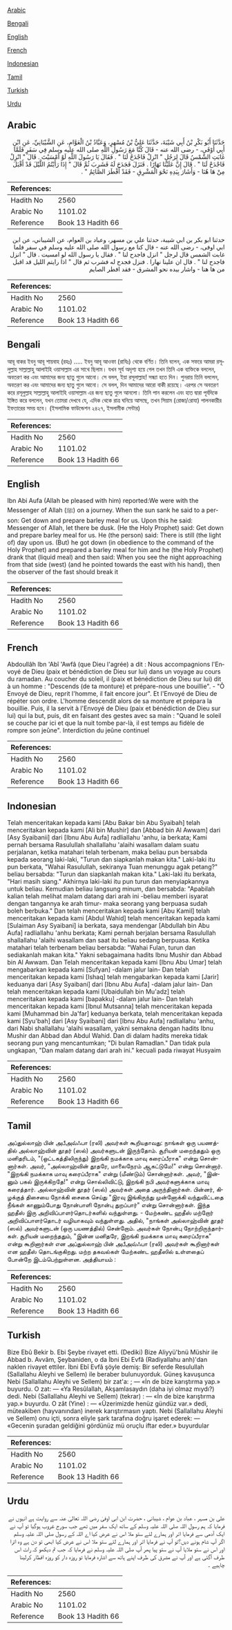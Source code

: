 [Arabic](#arabic)

[Bengali](#bengali)

[English](#english)

[French](#french)

[Indonesian](#indonesian)

[Tamil](#tamil)

[Turkish](#turkish)

[Urdu](#urdu)

## Arabic


<div dir="rtl" lang="ar" style={{fontSize:'larger',backgroundColor:'#f8f9fa',padding:20}}>
حَدَّثَنَا أَبُو بَكْرِ بْنُ أَبِي شَيْبَةَ، حَدَّثَنَا عَلِيُّ بْنُ مُسْهِرٍ، وَعَبَّادُ بْنُ الْعَوَّامِ، عَنِ الشَّيْبَانِيِّ، عَنِ ابْنِ أَبِي أَوْفَى، - رضى الله عنه - قَالَ كُنَّا مَعَ رَسُولِ اللَّهِ صلى الله عليه وسلم فِي سَفَرٍ فَلَمَّا غَابَتِ الشَّمْسُ قَالَ لِرَجُلٍ ‏"‏ انْزِلْ فَاجْدَحْ لَنَا ‏"‏ ‏.‏ فَقَالَ يَا رَسُولَ اللَّهِ لَوْ أَمْسَيْتَ ‏.‏ قَالَ ‏"‏ انْزِلْ فَاجْدَحْ لَنَا ‏"‏ ‏.‏ قَالَ إِنَّ عَلَيْنَا نَهَارًا ‏.‏ فَنَزَلَ فَجَدَحَ لَهُ فَشَرِبَ ثُمَّ قَالَ ‏"‏ إِذَا رَأَيْتُمُ اللَّيْلَ قَدْ أَقْبَلَ مِنْ هَا هُنَا - وَأَشَارَ بِيَدِهِ نَحْوَ الْمَشْرِقِ - فَقَدْ أَفْطَرَ الصَّائِمُ ‏"‏ ‏.‏
</div>
<div style={{backgroundColor:'#f8f9fa',padding:20, marginBottom: 10}}><table> <thead> <tr> <th>References:</th> <th></th> </tr> </thead> <tbody><tr><td>Hadith No</td><td>2560</td></tr><tr><td>Arabic No</td><td>1101.02</td></tr><tr><td>Reference</td><td>Book 13 Hadith 66</td></tr></tbody></table></div>


<div dir="rtl" lang="ar" style={{fontSize:'larger',backgroundColor:'#f8f9fa',padding:20}}>
حدثنا ابو بكر بن ابي شيبة، حدثنا علي بن مسهر، وعباد بن العوام، عن الشيباني، عن ابن ابي اوفى، - رضى الله عنه - قال كنا مع رسول الله صلى الله عليه وسلم في سفر فلما غابت الشمس قال لرجل " انزل فاجدح لنا " . فقال يا رسول الله لو امسيت . قال " انزل فاجدح لنا " . قال ان علينا نهارا . فنزل فجدح له فشرب ثم قال " اذا رايتم الليل قد اقبل من ها هنا - واشار بيده نحو المشرق - فقد افطر الصايم
</div>
<div style={{backgroundColor:'#f8f9fa',padding:20, marginBottom: 10}}><table> <thead> <tr> <th>References:</th> <th></th> </tr> </thead> <tbody><tr><td>Hadith No</td><td>2560</td></tr><tr><td>Arabic No</td><td>1101.02</td></tr><tr><td>Reference</td><td>Book 13 Hadith 66</td></tr></tbody></table></div>

## Bengali


<div dir="ltr" lang="bn" style={{fontSize:'larger',backgroundColor:'#f8f9fa',padding:20}}>
আবূ বাকর ইবনু আবূ শায়বাহ (রহঃ) ..... ইবনু আবূ আওফা (রাযিঃ) থেকে বর্ণিত। তিনি বলেন, এক সফরে আমরা রসূলুল্লাহ সাল্লাল্লাহু আলাইহি ওয়াসাল্লাম এর সাথে ছিলাম। যখন সূর্য অদৃশ্য হয়ে গেল তখন তিনি এক ব্যক্তিকে বললেন, অবতরণ কর এবং আমাদের জন্য ছাতু গুলে আনো। সে বলল, ইয়া রসূলাল্লাহ! সন্ধ্যা হতে দিন। পুনরায় তিনি বললেন, অবতরণ কর এবং আমাদের জন্য ছাতু গুলে আনো। সে বলল, দিন আমাদের আরো বাকী রয়েছে। এরপর সে অবতরণ করে রসূলুল্লাহ সাল্লাল্লাহু আলাইহি ওয়াসাল্লাম এর জন্য ছাতু গুলে আনলো। তিনি পান করলেন এবং হাত দ্বারা পূর্বদিকে ইঙ্গিত করে বললেন, যখন তোমরা দেখবে যে, এদিক থেকে রাত্র ঘনিয়ে আসছে, তখন সিয়াম (রোজা/রোযা) পালনকারীর ইফতারের সময় হবে। (ইসলামিক ফাউন্ডেশন ২৪২৭, ইসলামীক সেন্টার)
</div>
<div style={{backgroundColor:'#f8f9fa',padding:20, marginBottom: 10}}><table> <thead> <tr> <th>References:</th> <th></th> </tr> </thead> <tbody><tr><td>Hadith No</td><td>2560</td></tr><tr><td>Arabic No</td><td>1101.02</td></tr><tr><td>Reference</td><td>Book 13 Hadith 66</td></tr></tbody></table></div>

## English


<div dir="ltr" lang="en" style={{fontSize:'larger',backgroundColor:'#f8f9fa',padding:20}}>
Ibn Abi Aufa (Allah be pleased with him) reported:We were with the Messenger of Allah (ﷺ) on a journey. When the sun sank he said to a person: Get down and prepare barley meal for us. Upon this he said: Messenger of Allah, let there be dusk. (He the Holy Prophet) said: Get down and prepare barley meal for us. He (the person) said: There is still (the light of) day upon us. (But) he got down (in obedience to the command of the Holy Prophet) and prepared a barley meal for him and he (the Holy Prophet) drank that (liquid meal) and then said: When you see the night approaching from that side (west) (and he pointed towards the east with his hand), then the observer of the fast should break it
</div>
<div style={{backgroundColor:'#f8f9fa',padding:20, marginBottom: 10}}><table> <thead> <tr> <th>References:</th> <th></th> </tr> </thead> <tbody><tr><td>Hadith No</td><td>2560</td></tr><tr><td>Arabic No</td><td>1101.02</td></tr><tr><td>Reference</td><td>Book 13 Hadith 66</td></tr></tbody></table></div>

## French


<div dir="ltr" lang="fr" style={{fontSize:'larger',backgroundColor:'#f8f9fa',padding:20}}>
Abdoullâh Ibn 'Abî 'Awfâ (que Dieu l'agrée) a dit : Nous accompagnions l'Envoyé de Dieu (paix et bénédiction de Dieu sur lui) dans un voyage au cours du ramadan. Au coucher du soleil, il (paix et bénédiction de Dieu sur lui) dit à un homme : "Descends (de ta monture) et prépare-nous une bouillie". - "Ô Envoyé de Dieu, reprit l'homme, il fait encore jour". Et l'Envoyé de Dieu de répéter son ordre. L'homme descendit alors de sa monture et prépara la bouillie. Puis, il la servit à l'Envoyé de Dieu (paix et bénédiction de Dieu sur lui) qui la but, puis, dit en faisant des gestes avec sa main : "Quand le soleil se couche par ici et que la nuit tombe par-là, il est temps au fidèle de rompre son jeûne". Interdiction du jeûne continuel
</div>
<div style={{backgroundColor:'#f8f9fa',padding:20, marginBottom: 10}}><table> <thead> <tr> <th>References:</th> <th></th> </tr> </thead> <tbody><tr><td>Hadith No</td><td>2560</td></tr><tr><td>Arabic No</td><td>1101.02</td></tr><tr><td>Reference</td><td>Book 13 Hadith 66</td></tr></tbody></table></div>

## Indonesian


<div dir="ltr" lang="id" style={{fontSize:'larger',backgroundColor:'#f8f9fa',padding:20}}>
Telah menceritakan kepada kami [Abu Bakar bin Abu Syaibah] telah menceritakan kepada kami [Ali bin Mushir] dan [Abbad bin Al Awwam] dari [Asy Syaibanii] dari [Ibnu Abu Aufa] radliallahu 'anhu, ia berkata; Kami pernah bersama Rasulullah shallallahu 'alaihi wasallam dalam suatu perjalanan, ketika matahari telah terbenam, maka beliau pun bersabda kepada seorang laki-laki, "Turun dan siapkanlah makan kita." Laki-laki itu pun berkata, "Wahai Rasulullah, sekiranya Tuan menunggu agak petang?" beliau bersabda: "Turun dan siapkanlah makan kita." Laki-laki itu berkata, "Hari masih siang." Akhirnya laki-laki itu pun turun dan menyiapkannya untuk beliau. Kemudian beliau langsung minum, dan bersabda: "Apabilah kalian telah melihat malam datang dari arah ini -beliau memberi isyarat dengan tangannya ke arah timur- maka seorang yang berpuasa sudah boleh berbuka." Dan telah menceritakan kepada kami [Abu Kamil] telah menceritakan kepada kami [Abdul Wahid] telah menceritakan kepada kami [Sulaiman Asy Syaibani] ia berkata, saya mendengar [Abdullah bin Abu Aufa] radliallahu 'anhu berkata; Kami pernah berjalan bersama Rasulullah shallallahu 'alaihi wasallam dan saat itu beliau sedang berpuasa. Ketika matahari telah terbenam beliau bersabda: "Wahai Fulan, turun dan sediakanlah makan kita." Yakni sebagaimana hadits Ibnu Mushir dan Abbad bin Al Awwam. Dan Telah menceritakan kepada kami [Ibnu Abu Umar] telah mengabarkan kepada kami [Sufyan] -dalam jalur lain- Dan telah menceritakan kepada kami [Ishaq] telah mengabarkan kepada kami [Jarir] keduanya dari [Asy Syaibani] dari [Ibnu Abu Aufa] -dalam jalur lain- Dan telah menceritakan kepada kami [Ubaidullah bin Mu'adz] telah menceritakan kepada kami [bapakku] -dalam jalur lain- Dan telah menceritakan kepada kami [Ibnul Mutsanna] telah menceritakan kepada kami [Muhammad bin Ja'far] keduanya berkata, telah menceritakan kepada kami [Syu'bah] dari [Asy Syaibani] dari [Ibnu Abu Aufa] radliallahu 'anhu, dari Nabi shallallahu 'alaihi wasallam, yakni semakna dengan hadits Ibnu Mushir dan Abbad dan Abdul Wahid. Dan di dalam hadits mereka tidak seorang pun yang mencantumkan; "Di bulan Ramadlan." Dan tidak pula ungkapan, "Dan malam datang dari arah ini." kecuali pada riwayat Husyaim
</div>
<div style={{backgroundColor:'#f8f9fa',padding:20, marginBottom: 10}}><table> <thead> <tr> <th>References:</th> <th></th> </tr> </thead> <tbody><tr><td>Hadith No</td><td>2560</td></tr><tr><td>Arabic No</td><td>1101.02</td></tr><tr><td>Reference</td><td>Book 13 Hadith 66</td></tr></tbody></table></div>

## Tamil


<div dir="ltr" lang="ta" style={{fontSize:'larger',backgroundColor:'#f8f9fa',padding:20}}>
அப்துல்லாஹ் பின் அபீஅவ்ஃபா (ரலி) அவர்கள் கூறியதாவது: நாங்கள் ஒரு பயணத்தில் அல்லாஹ்வின் தூதர் (ஸல்) அவர்களுடன் இருந்தோம். சூரியன் மறைந்ததும் ஒரு மனிதரிடம், "(ஒட்டகத்திலிருந்து) இறங்கி நமக்காக மாவு கரைப்பீராக" என்று சொன்னார்கள். அவர், "அல்லாஹ்வின் தூதரே, மாலைநேரம் ஆகட்டுமே!" என்று சொன்னார். "இறங்கி நமக்காக மாவு கரைப்பீராக" என்று (மீண்டும்) சொன்னார்கள். அவர், "இன்னும் பகல் இருக்கிறதே!" என்று சொல்லிவிட்டு, இறங்கி நபி அவர்களுக்காக மாவு கரைத்தார். அல்லாஹ்வின் தூதர் (ஸல்) அவர்கள் அதை அருந்தினார்கள். பின்னர், கிழக்குத் திசையை நோக்கி சைகை செய்து "இரவு இங்கிருந்து முன்னோக்கி வந்துவிட்டதை நீங்கள் காணும்போது நோன்பாளி நோன்பு துறப்பார்" என்று சொன்னார்கள். இந்த ஹதீஸ் இரு அறிவிப்பாளர்தொடர்களில் வந்துள்ளது. - மேற்கண்ட ஹதீஸ் மற்றோர் அறிவிப்பாளர்தொடர் வழியாகவும் வந்துள்ளது. அதில், "நாங்கள் அல்லாஹ்வின் தூதர் (ஸல்) அவர்களுடன் (ஒரு பயணத்தில்) சென்றோம். அவர்கள் நோன்பு நோற்றிருந்தார்கள். சூரியன் மறைந்ததும், "இன்ன மனிதரே, இறங்கி நமக்காக மாவு கரைப்பீராக" என்று கூறினார்கள் என அப்துல்லாஹ் பின் அபீஅவ்ஃபா (ரலி) அவர்கள் கூறினார்கள் என ஹதீஸ் தொடங்குகிறது. மற்ற தகவல்கள் மேற்கண்ட ஹதீஸில் உள்ளதைப் போன்றே இடம்பெற்றுள்ளன. அத்தியாயம் :
</div>
<div style={{backgroundColor:'#f8f9fa',padding:20, marginBottom: 10}}><table> <thead> <tr> <th>References:</th> <th></th> </tr> </thead> <tbody><tr><td>Hadith No</td><td>2560</td></tr><tr><td>Arabic No</td><td>1101.02</td></tr><tr><td>Reference</td><td>Book 13 Hadith 66</td></tr></tbody></table></div>

## Turkish


<div dir="ltr" lang="tr" style={{fontSize:'larger',backgroundColor:'#f8f9fa',padding:20}}>
Bize Ebû Bekir b. Ebi Şeybe rivayet etti. (Dediki) Bize Aliyyü'bnü Müshir ile Abbad b. Avvâm, Şeybaniden, o da İbni Ebi Evfâ (Radiyallahu anh)'dan naklen rivayet ettiler. İbni Ebî Evfâ şöyle demiş: Bir seferde Resulullah (Sallallahu Aleyhi ve Sellem) ile beraber bulunuyorduk. Güneş kavuşunca Nebi (Sallallahu Aleyhi ve Sellem) bir zat'a: ; — «İn de bize karıştırma yap.» buyurdu. O zat: — «Ya Resûlallah, Akşamlasaydın (daha iyi olmaz mıydı?) dedi. Nebi (Sallallahu Aleyhi ve Sellem) (tekrar) : — «İn de bize karıştırma yap.» buyurdu. O zât (Yine) : — «Üzerimizde henüz gündüz var.» dedi, müteakiben (hayvanından) inerek karıştırmasın yaptı. Nebi (Sallallahu Aleyhi ve Sellem) onu içti, sonra eliyle şark tarafına doğru işaret ederek: — «Gecenin şuradan geldiğini gördünüz mü oruçlu iftar eder.» buyurdular
</div>
<div style={{backgroundColor:'#f8f9fa',padding:20, marginBottom: 10}}><table> <thead> <tr> <th>References:</th> <th></th> </tr> </thead> <tbody><tr><td>Hadith No</td><td>2560</td></tr><tr><td>Arabic No</td><td>1101.02</td></tr><tr><td>Reference</td><td>Book 13 Hadith 66</td></tr></tbody></table></div>

## Urdu


<div dir="rtl" lang="ur" style={{fontSize:'larger',backgroundColor:'#f8f9fa',padding:20}}>
علی بن مسہر ، عباد بن عوام ، شیبانی ، حضرت ابن ابی اوفیٰ رضی اللہ تعالیٰ عنہ سے روایت ہے انہوں نے فرمایا کہ ہم رسول اللہ صلی اللہ علیہ وسلم کے ساتھ ایک سفر میں تھے جب سورج غروب ہوگیا تو آپ نے ایک آدمی سے فرمایا اتر اور ہمارے لئے ستو ملا اس نے عرض کیا اے اللہ کے رسول صلی اللہ علیہ وسلم اگر آپ شام ہونے دیں؟تو آپ نے فرمایا اتر اور ہمارے لئے ستو ملا اس نے عرض کیا ابھی تو دن ہے وہ اترا اور اس نے ستو ملایا آپ نے ستو پیا پھر آپ صلی اللہ علیہ وسلم نے فرمایا کہ جب تم دیکھو کہ رات اس طرف آگئی ہے اور آپ نے مشرق کی طرف اپنے ہاتھ سے اشارہ فرمایا تو روزہ دار کو روزہ افطار کرلینا چاہیے ۔
</div>
<div style={{backgroundColor:'#f8f9fa',padding:20, marginBottom: 10}}><table> <thead> <tr> <th>References:</th> <th></th> </tr> </thead> <tbody><tr><td>Hadith No</td><td>2560</td></tr><tr><td>Arabic No</td><td>1101.02</td></tr><tr><td>Reference</td><td>Book 13 Hadith 66</td></tr></tbody></table></div>